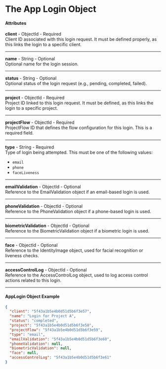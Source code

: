 # The App Login Object

#### Attributes

**client** - ObjectId - Required\
Client ID associated with this login request. It must be defined properly, as this links the login to a specific client.

***

**name** - String - Optional\
Optional name for the login session.

***

**status** - String - Optional\
Optional status of the login request (e.g., pending, completed, failed).

***

**project** - ObjectId - Required\
Project ID linked to this login request. It must be defined, as this links the login to a specific project.

***

**projectFlow** - ObjectId - Required\
ProjectFlow ID that defines the flow configuration for this login. This is a required field.

***

**type** - String - Required\
Type of login being attempted. This must be one of the following values:

* `email`
* `phone`
* `faceLiveness`

***

**emailValidation** - ObjectId - Optional\
Reference to the EmailValidation object if an email-based login is used.

***

**phoneValidation** - ObjectId - Optional\
Reference to the PhoneValidation object if a phone-based login is used.

***

**biometricValidation** - ObjectId - Optional\
Reference to the BiometricValidation object if a biometric login is used.

***

**face** - ObjectId - Optional\
Reference to the IdentityImage object, used for facial recognition or liveness checks.

***

**accessControlLog** - ObjectId - Optional\
Reference to the AccessControlLog object, used to log access control actions related to this login.

***

#### AppLogin Object Example&#x20;

```json
{
  "client": "5f43a1b5e4b0d51d5b6f3e57",
  "name": "Login for Project A",
  "status": "completed",
  "project": "5f43a1b5e4b0d51d5b6f3e58",
  "projectFlow": "5f43a1b5e4b0d51d5b6f3e59",
  "type": "email",
  "emailValidation": "5f43a1b5e4b0d51d5b6f3e60",
  "phoneValidation": null,
  "biometricValidation": null,
  "face": null,
  "accessControlLog": "5f43a1b5e4b0d51d5b6f3e61"
}
```
